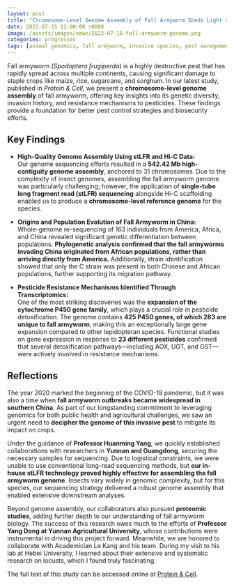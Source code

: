 ```yaml
---
layout: post
title: "Chromosome-Level Genome Assembly of Fall Armyworm Sheds Light on Its Invasion and Pesticide Resistance"
date: 2022-07-15 12:00:00 +0000
image: /assets/images/news/2022-07-15-fall-armyworm-genome.png
categories: progresses
tags: [animal genomics, fall armyworm, invasive species, pest management]
---
```


Fall armyworm (*Spodoptera frugiperda*) is a highly destructive pest that has rapidly spread across multiple continents, causing significant damage to staple crops like maize, rice, sugarcane, and sorghum. In our latest study, published in *Protein & Cell*, we present a **chromosome-level genome assembly** of fall armyworm, offering key insights into its genetic diversity, invasion history, and resistance mechanisms to pesticides. These findings provide a foundation for better pest control strategies and biosecurity efforts.

## Key Findings

- **High-Quality Genome Assembly Using stLFR and Hi-C Data:**  
  Our genome sequencing efforts resulted in a **542.42 Mb high-contiguity genome assembly**, anchored to 31 chromosomes. Due to the complexity of insect genomes, assembling the fall armyworm genome was particularly challenging; however, the application of **single-tube long fragment read (stLFR) sequencing** alongside Hi-C scaffolding enabled us to produce a **chromosome-level reference genome** for the species.

- **Origins and Population Evolution of Fall Armyworm in China:**  
  Whole-genome re-sequencing of 163 individuals from America, Africa, and China revealed significant genetic differentiation between populations. **Phylogenetic analysis confirmed that the fall armyworms invading China originated from African populations, rather than arriving directly from America.** Additionally, strain identification showed that only the C strain was present in both Chinese and African populations, further supporting its migration pathway.

- **Pesticide Resistance Mechanisms Identified Through Transcriptomics:**  
  One of the most striking discoveries was the **expansion of the cytochrome P450 gene family**, which plays a crucial role in pesticide detoxification. The genome contains **425 P450 genes, of which 283 are unique to fall armyworm**, making this an exceptionally large gene expansion compared to other lepidopteran species. Functional studies on gene expression in response to **23 different pesticides** confirmed that several detoxification pathways—including AOX, UGT, and GST—were actively involved in resistance mechanisms.

## Reflections

The year 2020 marked the beginning of the COVID-19 pandemic, but it was also a time when **fall armyworm outbreaks became widespread in southern China**. As part of our longstanding commitment to leveraging genomics for both public health and agricultural challenges, we saw an urgent need to **decipher the genome of this invasive pest** to mitigate its impact on crops. 

Under the guidance of **Professor Huanming Yang**, we quickly established collaborations with researchers in **Yunnan and Guangdong**, securing the necessary samples for sequencing. Due to logistical constraints, we were unable to use conventional long-read sequencing methods, but **our in-house stLFR technology proved highly effective for assembling the fall armyworm genome**. Insects vary widely in genomic complexity, but for this species, our sequencing strategy delivered a robust genome assembly that enabled extensive downstream analyses.

Beyond genome assembly, our collaborators also pursued **proteomic studies**, adding further depth to our understanding of fall armyworm biology. The success of this research owes much to the efforts of **Professor Yang Dong at Yunnan Agricultural University**, whose contributions were instrumental in driving this project forward. Meanwhile, we are honored to collaborate with Academician Le Kang and his team. During my visit to his lab at Hebei University, I learned about their extensive and systematic research on locusts, which I found truly fascinating.

The full text of this study can be accessed online at [Protein & Cell](https://doi.org/10.1007/s13238-020-00795-7).